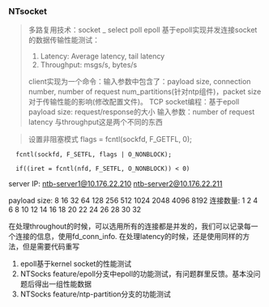 ### NTsocket

> 多路复用技术：socket _ select poll epoll
> 基于epoll实现并发连接socket的数据传输性能测试：
>
> 1. Latency: Average latency, tail latency
> 2. Throughput: msgs/s, bytes/s
>
> client实现为一个命令：输入参数中包含了：payload size, connection number, number of request
> num_partitions(针对ntp组件)，packet size 对于传输性能的影响(修改配置文件)。
> TCP socket编程：基于epoll 
> payload size: request/response的大小
> 输入参数：number of request
> latency 与throughput这是两个不同的东西


> 设置非阻塞模式
   flags = fcntl(sockfd, F_GETFL, 0);   

      fcntl(sockfd, F_SETFL, flags | O_NONBLOCK);  

      if((iret = fcntl(nfd, F_SETFL, O_NONBLOCK)) < 0)

server IP:
ntb-server1@10.176.22.210
ntb-server2@10.176.22.211

>
payload size: 8 16 32 64 128 256 512 1024 2048 4096 8192
连接数量: 1 2 4 6 8 10 12 14 16 18 20 22 24 26 28 30 32


在处理throughout的时候，可以选用所有的连接都是并发的，我们可以记录每一个连接的信息，使用fd_conn_info.
在处理latency的时候，还是使用同样的方法，但是需要代码重写


>
1. epoll基于kernel socket的性能测试
2. NTSocks feature/epoll分支中epoll的功能测试，有问题群里反馈。基本没问题后得出一组性能数据
3. NTSocks feature/ntp-partition分支的功能测试  